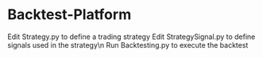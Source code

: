 # Backtest-Platform
Edit Strategy.py to define a trading strategy
Edit StrategySignal.py to define signals used in the strategy\n
Run Backtesting.py to execute the backtest
